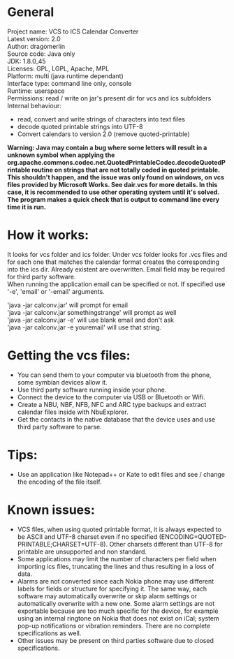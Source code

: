 # General

Project name: VCS to ICS Calendar Converter  
Latest version: 2.0  
Author: dragomerlin  
Source code: Java only  
JDK: 1.8.0_45  
Licenses: GPL, LGPL, Apache, MPL  
Platform: multi (java runtime dependant)  
Interface type: command line only, console  
Runtime: userspace  
Permissions: read / write on jar's present dir for vcs and ics subfolders  
Internal behaviour:

* read, convert and write strings of characters into text files
* decode quoted printable strings into UTF-8
* Convert calendars to version 2.0 (remove quoted-printable)
					
**Warning: Java may contain a bug where some letters will result in a unknown symbol when applying the org.apache.commons.codec.net.QuotedPrintableCodec.decodeQuotedPrintable routine on strings that are not totally coded in quoted printable. This shouldn't happen, and the issue was only found on windows, on vcs files provided by Microsoft Works. See dair.vcs for more details. In this case, it is recommended to use other operating system until it's solved. The program makes a quick check that is output to command line every time it is run.**

# How it works:
It looks for vcs folder and ics folder. Under vcs folder looks for .vcs files and for each one that matches the
calendar format creates the corresponding into the ics dir. Already existent are overwritten.
Email field may be required for third party software.   
When running the application email can be specified or not. If specified use '-e', 'email' or '-email' arguments.

'java -jar calconv.jar' will prompt for email  
'java -jar calconv.jar somethingstrange' will prompt as well  
'java -jar calconv.jar -e' will use blank email and don't ask  
'java -jar calconv.jar -e youremail' will use that string.  

# Getting the vcs files:
* You can send them to your computer via bluetooth from the phone, some symbian devices allow it.
* Use third party software running inside your phone.
* Connect the device to the computer via USB or Bluetooth or Wifi.
* Create a NBU, NBF, NFB, NFC and ARC type backups and extract calendar files inside with NbuExplorer.
* Get the contacts in the native database that the device uses and use third party software to parse.

# Tips:
- Use an application like Notepad++ or Kate to edit files and see / change the encoding of the file itself.
				
# Known issues: 		
* VCS files, when using quoted printable format, it is always expected to be ASCII and UTF-8 charset even if no
 specified (ENCODING=QUOTED-PRINTABLE;CHARSET=UTF-8). Other charsets different than UTF-8 for printable are
 unsupported and non standard.
* Some applications may limit the number of characters per field when importing ics files, truncating the lines
 and thus resulting in a loss of data.
* Alarms are not converted since each Nokia phone may use different labels for fields or structure for specifying
 it. The same way, each software may automatically overwrite or skip alarm settings or automatically overwrite
 with a new one. Some alarm settings are not exportable because are too much specific for the device, for example
 using an internal ringtone on Nokia that does not exist on iCal; system pop-up notifications or vibration
 reminders. There are no complete specifications as well.
* Other issues may be present on third parties software due to closed specifications.